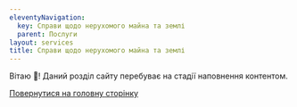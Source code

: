 ```yaml
---
eleventyNavigation:
  key: Справи щодо нерухомого майна та землі
  parent: Послуги
layout: services
title: Справи щодо нерухомого майна та землі
---
```


Вітаю 👋!
Даний розділ сайту перебуває на стадії наповнення контентом.

[Повернутися на головну сторінку](/)
